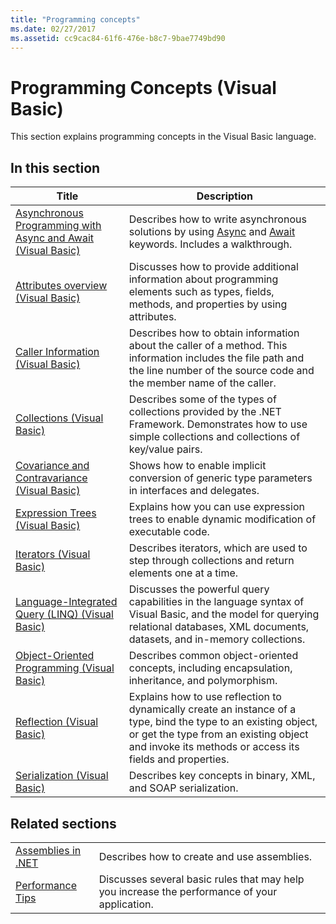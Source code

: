 ```yaml
---
title: "Programming concepts"
ms.date: 02/27/2017
ms.assetid: cc9cac84-61f6-476e-b8c7-9bae7749bd90
---
```


# Programming Concepts (Visual Basic)

This section explains programming concepts in the Visual Basic language.

## In this section

|Title|Description|
|-----------|-----------------|
|[Asynchronous Programming with Async and Await (Visual Basic)](async/index.md)|Describes how to write asynchronous solutions by using [Async](../../language-reference/modifiers/async.md) and [Await](../../language-reference/operators/await-operator.md) keywords. Includes a walkthrough.|
|[Attributes overview (Visual Basic)](attributes/index.md)|Discusses how to provide additional information about programming elements such as types, fields, methods, and properties by using attributes.|
|[Caller Information (Visual Basic)](caller-information.md)|Describes how to obtain information about the caller of a method. This information includes the file path and the line number of the source code and the member name of the caller.|
|[Collections (Visual Basic)](collections.md)|Describes some of the types of collections provided by the .NET Framework. Demonstrates how to use simple collections and collections of key/value pairs.|
|[Covariance and Contravariance (Visual Basic)](covariance-contravariance/index.md)|Shows how to enable implicit conversion of generic type parameters in interfaces and delegates.|
|[Expression Trees (Visual Basic)](expression-trees/index.md)|Explains how you can use expression trees to enable dynamic modification of executable code.|
|[Iterators (Visual Basic)](iterators.md)|Describes iterators, which are used to step through collections and return elements one at a time.|
|[Language-Integrated Query (LINQ) (Visual Basic)](linq/index.md)|Discusses the powerful query capabilities in the language syntax of Visual Basic, and the model for querying relational databases, XML documents, datasets, and in-memory collections.|
|[Object-Oriented Programming (Visual Basic)](object-oriented-programming.md)|Describes common object-oriented concepts, including encapsulation, inheritance, and polymorphism.|
|[Reflection (Visual Basic)](reflection.md)|Explains how to use reflection to dynamically create an instance of a type, bind the type to an existing object, or get the type from an existing object and invoke its methods or access its fields and properties.|
|[Serialization (Visual Basic)](serialization/index.md)|Describes key concepts in binary, XML, and SOAP serialization.|

## Related sections

|||
|---|---|
|[Assemblies in .NET](../../../standard/assembly/index.md)|Describes how to create and use assemblies.|
|[Performance Tips](../../../framework/performance/performance-tips.md) | Discusses several basic rules that may help you increase the performance of your application.|
